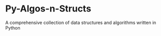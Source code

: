 # Py-Algos-n-Structs
A comprehensive collection of data structures and algorithms written in Python
